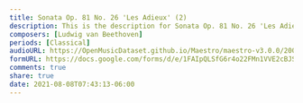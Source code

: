 ```yaml
---
title: Sonata Op. 81 No. 26 'Les Adieux' (2)
description: This is the description for Sonata Op. 81 No. 26 'Les Adieux' by Ludwig van Beethoven
composers: [Ludwig van Beethoven]
periods: [Classical]
audioURL: https://OpenMusicDataset.github.io/Maestro/maestro-v3.0.0/2004/MIDI-Unprocessed_SMF_17_R1_2004_01-03_ORIG_MID--AUDIO_17_R1_2004_03_Track03_wav.midi
formURL: https://docs.google.com/forms/d/e/1FAIpQLSfG6r4o22FMn1VVE2cBJSCnwy34LQRThTaTVZ1s_zWzrh6-Jg/viewform
comments: true
share: true
date: 2021-08-08T07:43:13-06:00
---
```

